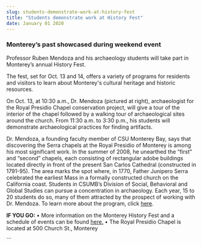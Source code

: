 ```yaml
---
slug: students-demonstrate-work-at-history-fest
title: "Students demonstrate work at History Fest"
date: January 01 2020
---
```


  
<h3>Monterey’s past showcased during weekend event</h3>
<p>
  Professor Ruben Mendoza and his archaeology students will take part in
  Monterey’s annual History Fest.
</p>
<p>
  The fest, set for Oct. 13 and 14, offers a variety of programs for residents
  and visitors to learn about Monterey's cultural heritage and historic
  resources.
</p>
<p>
  On Oct. 13, at 10:30 a.m., Dr. Mendoza (pictured at right), archaeologist for
  the Royal Presidio Chapel conservation project, will give a tour of the
  interior of the chapel followed by a walking tour of archaeological sites
  around the church. From 11:30 a.m. to 3:30 p.m., his students will demonstrate
  archaeological practices for finding artifacts.
</p>
<p>
  Dr. Mendoza, a founding faculty member of CSU Monterey Bay, says that
  discovering the Serra chapels at the Royal Presidio of Monterey is among his
  most significant work. In the summer of 2008, he unearthed the “first” and
  “second” chapels, each consisting of rectangular adobe buildings located
  directly in front of the present San Carlos Cathedral (constructed in
  1791-95). The area marks the spot where, in 1770, Father Junipero Serra
  celebrated the earliest Mass in a formally constructed church on the
  California coast. Students in CSUMB’s Division of Social, Behavioral and
  Global Studies can pursue a concentration in archaeology. Each year, 15 to 20
  students do so, many of them attracted by the prospect of working with Dr.
  Mendoza. To learn more about the program, click
  <a href="//sbgs.csumb.edu/social-behavioral-sciences-major/archaeology"
    >here</a
  >.
</p>
<p>
  <strong>IF YOU GO:</strong> • More information on the Monterey History Fest
  and a schedule of events can be found
  <a href="https://www.historicmonterey.org/HF092612%20update5.pdf">here.</a> •
  The Royal Presidio Chapel is located at 500 Church St., Monterey
</p>
```
